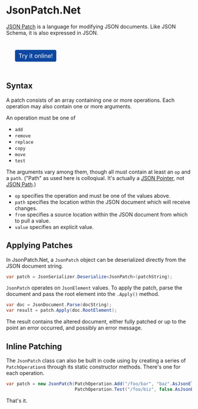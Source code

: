 # JsonPatch<nsp>.Net

[JSON Patch](https://tools.ietf.org/html/rfc6902) is a language for modifying JSON documents.  Like JSON Schema, it is also expressed in JSON.

<a href="https://json-everything.herokuapp.com/json-patch" target="_block" style="color: #fff; background-color: #0d47a1; display: inline-block; font-weight: 400; text-align: center; vertical-align: middle; padding: .375rem .6rem; font-size: 1rem; border-radius: .25rem; cursor: pointer; margin: 1.5rem!important; user-select: none; text-decoration: none;">Try it online!</a>
## Syntax

A patch consists of an array containing one or more operations.  Each operation may also contain one or more arguments.

An operation must be one of

- `add`
- `remove`
- `replace`
- `copy`
- `move`
- `test`

The arguments vary among them, though all must contain at least an `op` and a `path`.  ("Path" as used here is colloqiual.  It's actually a [JSON Pointer](json-pointer.md), not [JSON Path](json-path.md).)

- `op` specifies the operation and must be one of the values above.
- `path` specifies the location within the JSON document which will receive changes.
- `from` specifies a source location within the JSON document from which to pull a value.
- `value` specifies an explicit value.

## Applying Patches

In JsonPatch<nsp>.Net, a `JsonPatch` object can be deserialized directly from the JSON document string.

```c#
var patch = JsonSerializer.Deserialize<JsonPatch>(patchString);
```

`JsonPatch` operates on `JsonElement` values.  To apply the patch, parse the document and pass the root element into the `.Apply()` method.

```c#
var doc = JsonDocument.Parse(docString);
var result = patch.Apply(doc.RootElement);
```

The result contains the altered document, either fully patched or up to the point an error occurred, and possibly an error message.

## Inline Patching

The `JsonPatch` class can also be built in code using by creating a series of `PatchOperation`s through its static constructor methods.  There's one for each operation.

```c#
var patch = new JsonPatch(PatchOperation.Add("/foo/bar", "baz".AsJsonElement()),
                          PatchOperation.Test("/foo/biz", false.AsJsonElement()));
```

That's it.
